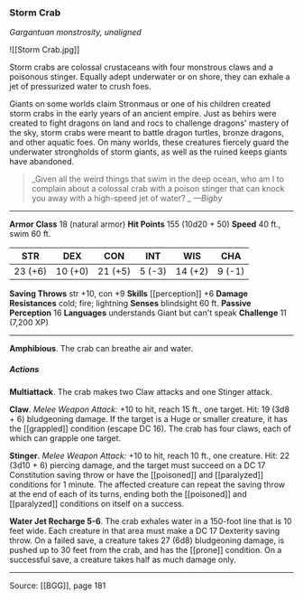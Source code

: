 ### Storm Crab
_Gargantuan monstrosity, unaligned_

![[Storm Crab.jpg]]

Storm crabs are colossal crustaceans with four monstrous claws and a poisonous stinger. Equally adept underwater or on shore, they can exhale a jet of pressurized water to crush foes.

Giants on some worlds claim Stronmaus or one of his children created storm crabs in the early years of an ancient empire. Just as behirs were created to fight dragons on land and rocs to challenge dragons' mastery of the sky, storm crabs were meant to battle dragon turtles, bronze dragons, and other aquatic foes. On many worlds, these creatures fiercely guard the underwater strongholds of storm giants, as well as the ruined keeps giants have abandoned.

> _Given all the weird things that swim in the deep ocean, who am I to complain about a colossal crab with a poison stinger that can knock you away with a high-speed jet of water?
_
> _—Bigby_




---

**Armor Class** 18 (natural armor)
**Hit Points** 155 (10d20 + 50)
**Speed** 40 ft., swim 60 ft.

| STR     | DEX     | CON     | INT     | WIS     | CHA     |
|---------|---------|---------|---------|---------|---------|
| 23 (+6) | 10 (+0) | 21 (+5) | 5 (-3) | 14 (+2) | 9 (-1) |

**Saving Throws** str +10, con +9
**Skills** [[perception]] +6
**Damage Resistances** cold; fire; lightning
**Senses** blindsight 60 ft.
**Passive Perception** 16
**Languages** understands Giant but can't speak
**Challenge** 11 (7,200 XP)

---

**Amphibious**. The crab can breathe air and water.

##### Actions
**Multiattack**. The crab makes two Claw attacks and one Stinger attack.

**Claw**. _Melee Weapon Attack:_ +10 to hit, reach 15 ft., one target. Hit: 19 (3d8 + 6) bludgeoning damage. If the target is a Huge or smaller creature, it has the [[grappled]] condition (escape DC 16). The crab has four claws, each of which can grapple one target.

**Stinger**. _Melee Weapon Attack:_ +10 to hit, reach 10 ft., one creature. Hit: 22 (3d10 + 6) piercing damage, and the target must succeed on a DC 17 Constitution saving throw or have the [[poisoned]] and [[paralyzed]] conditions for 1 minute. The affected creature can repeat the saving throw at the end of each of its turns, ending both the [[poisoned]] and [[paralyzed]] conditions on itself on a success.

**Water Jet Recharge 5-6**. The crab exhales water in a 150-foot line that is 10 feet wide. Each creature in that area must make a DC 17 Dexterity saving throw. On a failed save, a creature takes 27 (6d8) bludgeoning damage, is pushed up to 30 feet from the crab, and has the [[prone]] condition. On a successful save, a creature takes half as much damage only.


---

Source: [[BGG]], page 181